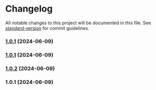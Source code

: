 # Changelog

All notable changes to this project will be documented in this file. See [standard-version](https://github.com/conventional-changelog/standard-version) for commit guidelines.

### [1.0.1](https://github.com/LewdHuTao/shittybot-canvas/compare/v1.0.2...v1.0.1) (2024-06-09)

### [1.0.1](https://github.com/LewdHuTao/shittybot-canvas/compare/v1.0.2...v1.0.1) (2024-06-09)

### [1.0.2](https://github.com/LewdHuTao/shittybot-canvas/compare/v1.0.1...v1.0.2) (2024-06-09)

### 1.0.1 (2024-06-09)
